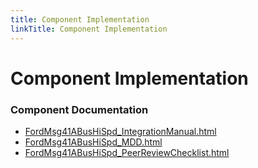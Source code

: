 ```yaml
---
title: Component Implementation
linkTitle: Component Implementation
---
```


# Component Implementation
### Component Documentation

- [FordMsg41ABusHiSpd_IntegrationManual.html](doc/FordMsg41ABusHiSpd_IntegrationManual.html)
- [FordMsg41ABusHiSpd_MDD.html](doc/FordMsg41ABusHiSpd_MDD.html)
- [FordMsg41ABusHiSpd_PeerReviewChecklist.html](doc/FordMsg41ABusHiSpd_PeerReviewChecklist.html)

